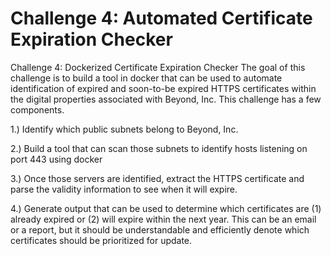<h1>Challenge 4: Automated Certificate Expiration Checker</h1>

Challenge 4: Dockerized Certificate Expiration Checker
The goal of this challenge is to build a tool in docker that can be used to automate identification of expired and soon-to-be expired HTTPS certificates within the digital properties associated with Beyond, Inc.
This challenge has a few components.

1.) Identify which public subnets belong to Beyond, Inc.

2.) Build a tool that can scan those subnets to identify hosts listening on port 443 using docker

3.) Once those servers are identified, extract the HTTPS certificate and parse the validity information to see when it will expire.

4.) Generate output that can be used to determine which certificates are (1) already expired or (2) will expire within the next year. This can be an email or a report, but it should be understandable and efficiently denote which certificates should be prioritized for update.
